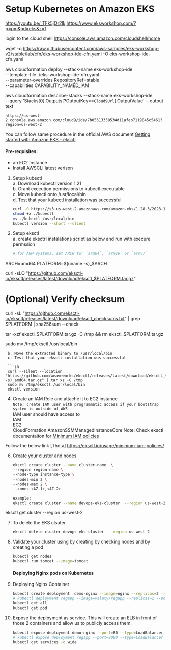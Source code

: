 # Setup Kubernetes on Amazon EKS
https://youtu.be/_TFk5jQr2lk
https://www.eksworkshop.com/?p=pm&pd=eks&z=1

login to the cloud shell
https://console.aws.amazon.com/cloudshell/home

wget -q https://raw.githubusercontent.com/aws-samples/eks-workshop-v2/stable/lab/cfn/eks-workshop-ide-cfn.yaml -O eks-workshop-ide-cfn.yaml

aws cloudformation deploy --stack-name eks-workshop-ide \
    --template-file ./eks-workshop-ide-cfn.yaml \
    --parameter-overrides RepositoryRef=stable \
    --capabilities CAPABILITY_NAMED_IAM

aws cloudformation describe-stacks --stack-name eks-workshop-ide \
    --query 'Stacks[0].Outputs[?OutputKey==`Cloud9Url`].OutputValue' --output text

    https://us-west-2.console.aws.amazon.com/cloud9/ide/7b05513358534d11afeb7119845c5461?region=us-west-2

You can follow same procedure in the official  AWS document [Getting started with Amazon EKS – eksctl](https://docs.aws.amazon.com/eks/latest/userguide/getting-started-eksctl.html)   

#### Pre-requisites: 
  - an EC2 Instance 
  - Install AWSCLI latest verison 

1. Setup kubectl   
   a. Download kubectl version 1.21  
   b. Grant execution permissions to kubectl executable   
   c. Move kubectl onto /usr/local/bin   
   d. Test that your kubectl installation was successful    

   ```sh 
   curl -O https://s3.us-west-2.amazonaws.com/amazon-eks/1.28.3/2023-11-14/bin/linux/amd64/kubectl
   chmod +x ./kubectl
   mv ./kubectl /usr/local/bin 
   kubectl version --short --client
   ```
2. Setup eksctl   
   a. create eksctrl instalations script as below  and run with execure permssion
   ```sh
   # for ARM systems, set ARCH to: `arm64`, `armv6` or `armv7`
ARCH=amd64
PLATFORM=$(uname -s)_$ARCH

curl -sLO "https://github.com/eksctl-io/eksctl/releases/latest/download/eksctl_$PLATFORM.tar.gz"

# (Optional) Verify checksum
curl -sL "https://github.com/eksctl-io/eksctl/releases/latest/download/eksctl_checksums.txt" | grep $PLATFORM | sha256sum --check

tar -xzf eksctl_$PLATFORM.tar.gz -C /tmp && rm eksctl_$PLATFORM.tar.gz

sudo mv /tmp/eksctl /usr/local/bin

  ```
   b. Move the extracted binary to /usr/local/bin   
   c. Test that your eksclt installation was successful   

   ```sh
   curl --silent --location "https://github.com/weaveworks/eksctl/releases/latest/download/eksctl_$(uname -s)_amd64.tar.gz" | tar xz -C /tmp
   sudo mv /tmp/eksctl /usr/local/bin
   eksctl version
   ```
  
4. Create an IAM Role and attache it to EC2 instance    
   `Note: create IAM user with programmatic access if your bootstrap system is outside of AWS`   
   IAM user should have access to   
   IAM   
   EC2   
   CloudFormation
   AmazonSSMManagedInstanceCore
   Note: Check eksctl documentaiton for [Minimum IAM policies](https://eksctl.io/usage/minimum-iam-policies/)

Follow the below link [Thota]
   https://eksctl.io/usage/minimum-iam-policies/

   
6. Create your cluster and nodes 
   ```sh
   eksctl create cluster --name cluster-name  \
   --region region-name \
   --node-type instance-type \
   --nodes-min 2 \
   --nodes-max 2 \ 
   --zones <AZ-1>,<AZ-2>
   
   example:
   eksctl create cluster --name devops-eks-cluster  --region us-west-2 --node-type t2.small
    ```
eksctl get cluster --region us-west-2

7. To delete the EKS clsuter 
   ```sh 
   eksctl delete cluster devops-eks-cluster  --region us-west-2
   ```
   
8. Validate your cluster using by creating by checking nodes and by creating a pod 
   ```sh 
   kubectl get nodes
   kubectl run tomcat --image=tomcat 
   ```
   
   #### Deploying Nginx pods on Kubernetes
1. Deploying Nginx Container
    ```sh
    kubectl create deployment  demo-nginx --image=nginx --replicas=2 --port=80
    # kubectl deployment regapp --image=valaxy/regapp --replicas=2 --port=8080
    kubectl get all
    kubectl get pod
   ```

1. Expose the deployment as service. This will create an ELB in front of those 2 containers and allow us to publicly access them.
   ```sh
   kubectl expose deployment demo-nginx --port=80 --type=LoadBalancer
   # kubectl expose deployment regapp --port=8080 --type=LoadBalancer
   kubectl get services -o wide
   ```

